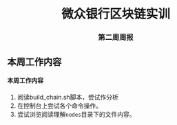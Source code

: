 # <center>微众银行区块链实训</center>
### <center>第二周周报</center>

## 本周工作内容
#### 本周工作内容
1. 阅读build_chain.sh脚本，尝试作分析
2. 在控制台上尝试各个命令操作。
3. 尝试浏览阅读理解`nodes`目录下的文件内容。